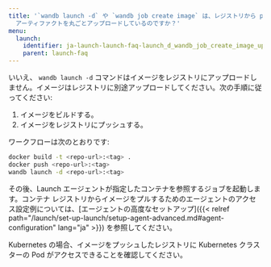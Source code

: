 ```yaml
---
title: '`wandb launch -d` や `wandb job create image` は、レジストリから pull するのではなく、Docker
  アーティファクトを丸ごとアップロードしているのですか？'
menu:
  launch:
    identifier: ja-launch-launch-faq-launch_d_wandb_job_create_image_uploading_whole_docker
    parent: launch-faq
---
```


いいえ、 `wandb launch -d` コマンドはイメージをレジストリにアップロードしません。イメージはレジストリに別途アップロードしてください。次の手順に従ってください:

1. イメージをビルドする。
2. イメージをレジストリにプッシュする。

ワークフローは次のとおりです:

```bash
docker build -t <repo-url>:<tag> .
docker push <repo-url>:<tag>
wandb launch -d <repo-url>:<tag>
```

その後、Launch エージェントが指定したコンテナを参照するジョブを起動します。コンテナ レジストリからイメージをプルするためのエージェントのアクセス設定例については、[エージェントの高度なセットアップ]({{< relref path="/launch/set-up-launch/setup-agent-advanced.md#agent-configuration" lang="ja" >}}) を参照してください。

Kubernetes の場合、イメージをプッシュしたレジストリに Kubernetes クラスターの Pod がアクセスできることを確認してください。